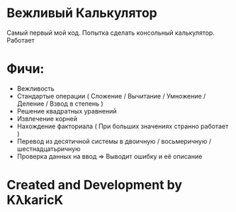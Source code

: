 # Вежливый Калькулятор
Самый первый мой код. Попытка сделать консольный калькулятор. Работает
# Фичи:
* Вежливость
* Стандартые операции ( Сложение / Вычитание / Умножение / Деление / Взвод в степень )
* Решение квадратных уравнений
* Извлечение корней
* Нахождение факториала ( При больших значениях странно работает )
* Перевод из десятичной системы в двоичную / восьмеричную / шестнадцатьричную
* Проверка данных на ввод => Выводит ошибку и её описание
# Created and Development by KλkaricK
